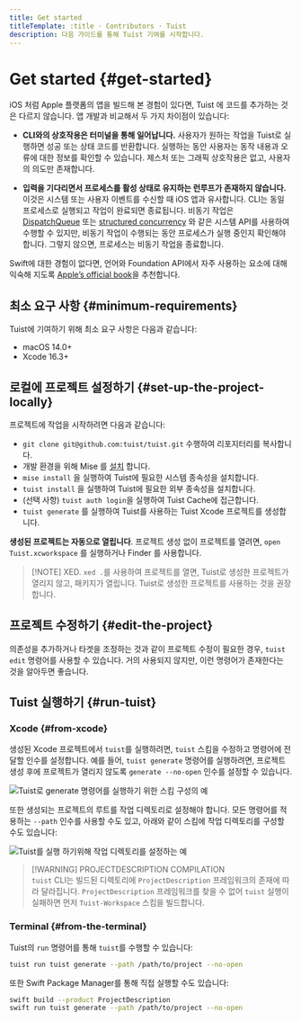 ```yaml
---
title: Get started
titleTemplate: :title · Contributors · Tuist
description: 다음 가이드를 통해 Tuist 기여를 시작합니다.
---
```


# Get started {#get-started}

iOS 처럼 Apple 플랫폼의 앱을 빌드해 본 경험이 있다면, Tuist 에 코드를 추가하는 것은 다르지 않습니다. 앱 개발과 비교해서 두 가지 차이점이 있습니다:

- **CLI와의 상호작용은 터미널을 통해 일어납니다.** 사용자가 원하는 작업을 Tuist로 실행하면 성공 또는 상태 코드를 반환합니다. 실행하는 동안 사용자는 동작 내용과 오류에 대한 정보를 확인할 수 있습니다. 제스처 또는 그래픽 상호작용은 없고, 사용자의 의도만 존재합니다.

- **입력을 기다리면서 프로세스를 활성 상태로 유지하는 런루프가 존재하지 않습니다.** 이것은 시스템 또는 사용자 이벤트를 수신할 때 iOS 앱과 유사합니다. CLI는 동일 프로세스로 실행되고 작업이 완료되면 종료됩니다. 비동기 작업은 [DispatchQueue](https://developer.apple.com/documentation/dispatch/dispatchqueue) 또는 [structured concurrency](https://developer.apple.com/tutorials/app-dev-training/managing-structured-concurrency) 와 같은 시스템 API를 사용하여 수행할 수 있지만, 비동기 작업이 수행되는 동안 프로세스가 실행 중인지 확인해야 합니다. 그렇지 않으면, 프로세스는 비동기 작업을 종료합니다.

Swift에 대한 경험이 없다면, 언어와 Foundation API에서 자주 사용하는 요소에 대해 익숙해 지도록 [Apple’s official book](https://docs.swift.org/swift-book/)을 추천합니다.

## 최소 요구 사항 {#minimum-requirements}

Tuist에 기여하기 위해 최소 요구 사항은 다음과 같습니다:

- macOS 14.0+
- Xcode 16.3+

## 로컬에 프로젝트 설정하기 {#set-up-the-project-locally}

프로젝트에 작업을 시작하려면 다음과 같습니다:

- `git clone git@github.com:tuist/tuist.git` 수행하여 리포지터리를 복사합니다.
- 개발 환경을 위해 Mise 를 [설치](https://mise.jdx.dev/getting-started.html) 합니다.
- `mise install` 을 실행하여 Tuist에 필요한 시스템 종속성을 설치합니다.
- `tuist install` 을 실행하여 Tuist에 필요한 외부 종속성을 설치합니다.
- (선택 사항) `tuist auth login`을 실행하여 <LocalizedLink href="/guides/features/build/cache">Tuist Cache</LocalizedLink>에 접근합니다.
- `tuist generate` 를 실행하여 Tuist를 사용하는 Tuist Xcode  프로젝트를 생성합니다.

**생성된 프로젝트는 자동으로 열립니다**. 프로젝트 생성 없이 프로젝트를 열려면, `open Tuist.xcworkspace` 를 실행하거나 Finder 를 사용합니다.

> [!NOTE] XED.
> `xed .`를 사용하여 프로젝트를 열면, Tuist로 생성한 프로젝트가 열리지 않고, 패키지가 열립니다. Tuist로 생성한 프로젝트를 사용하는 것을 권장합니다.

## 프로젝트 수정하기 {#edit-the-project}

의존성을 추가하거나 타겟을 조정하는 것과 같이 프로젝트 수정이 필요한 경우, <LocalizedLink href="/guides/features/projects/editing">`tuist edit` 명령어</LocalizedLink>를 사용할 수 있습니다. 거의 사용되지 않지만, 이런 명령어가 존재한다는 것을 알아두면 좋습니다.

## Tuist 실행하기 {#run-tuist}

### Xcode {#from-xcode}

생성된 Xcode 프로젝트에서 `tuist`를 실행하려면, `tuist` 스킴을 수정하고 명령어에 전달할 인수를 설정합니다. 예를 들어, `tuist generate` 명령어를 실행하려면, 프로젝트 생성 후에 프로젝트가 열리지 않도록 `generate --no-open` 인수를 설정할 수 있습니다.

![Tuist로 generate 명령어를 실행하기 위한 스킴 구성의 예](/images/contributors/scheme-arguments.png)

또한 생성되는 프로젝트의 루트를 작업 디렉토리로 설정해야 합니다. 모든 명령어를 적용하는 `--path` 인수를 사용할 수도 있고, 아래와 같이 스킴에 작업 디렉토리를 구성할 수도 있습니다:

![Tuist를 실행 하기위해 작업 디렉토리를 설정하는 예](/images/contributors/scheme-working-directory.png)

> [!WARNING] PROJECTDESCRIPTION COMPILATION\
> `tuist` CLI는 빌드된 디렉토리에 `ProjectDescription` 프레임워크의 존재에 따라 달라집니다. `ProjectDescription` 프레임워크를 찾을 수 없어 `tuist` 실행이 실패하면 먼저 `Tuist-Workspace` 스킴을 빌드합니다.

### Terminal {#from-the-terminal}

Tuist의 `run` 명령어를 통해 `tuist`를 수행할 수 있습니다:

```bash
tuist run tuist generate --path /path/to/project --no-open
```

또한 Swift Package Manager를 통해 직접 실행할 수도 있습니다:

```bash
swift build --product ProjectDescription
swift run tuist generate --path /path/to/project --no-open
```
